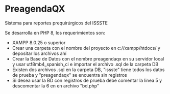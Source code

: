 # PreagendaQX
Sistema para reportes prequirúrgicos del ISSSTE

Se desarrolla en PHP 8, los requerimientos son:
 * XAMPP 8.0.25 o superior
 * Crear una carpeta con el nombre del proyecto en c://xampp/htdocs/ y depositar los archivos ahí
 * Crear la Base de Datos con el nombre preagendaqx en su servidor local y usar utf8mb4_spanish_ci e importar el archivo .sql de la        carpeta DB
 * Existen dos archivos .sql en la carpeta DB, "issste" tiene todos los datos de prueba y "preagendaqx" se encuentra sin registros
 * Si desea usar la BD con registros de prueba debe comentar la linea 5 y descomentar la 6 en en archivo "bd.php"
